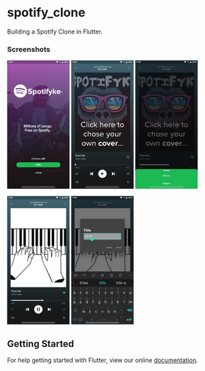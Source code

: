 # spotify_clone

Building a Spotify Clone in Flutter.


### Screenshots


<img src="https://raw.githubusercontent.com/Hakim-Allaoui/spotify_clone/master/screenshots/screen%20(1).jpg" height="300em" /> <img src="https://raw.githubusercontent.com/Hakim-Allaoui/spotify_clone/master/screenshots/screen%20(2).jpg" height="300em" /> <img src="https://raw.githubusercontent.com/Hakim-Allaoui/spotify_clone/master/screenshots/screen%20(3).jpg" height="300em" />

<img src="https://raw.githubusercontent.com/Hakim-Allaoui/spotify_clone/master/screenshots/screen%20(4).jpg" height="300em" /> <img src="https://raw.githubusercontent.com/Hakim-Allaoui/spotify_clone/master/screenshots/screen%20(5).jpg" height="300em" />


## Getting Started

For help getting started with Flutter, view our online
[documentation](https://flutter.io/).